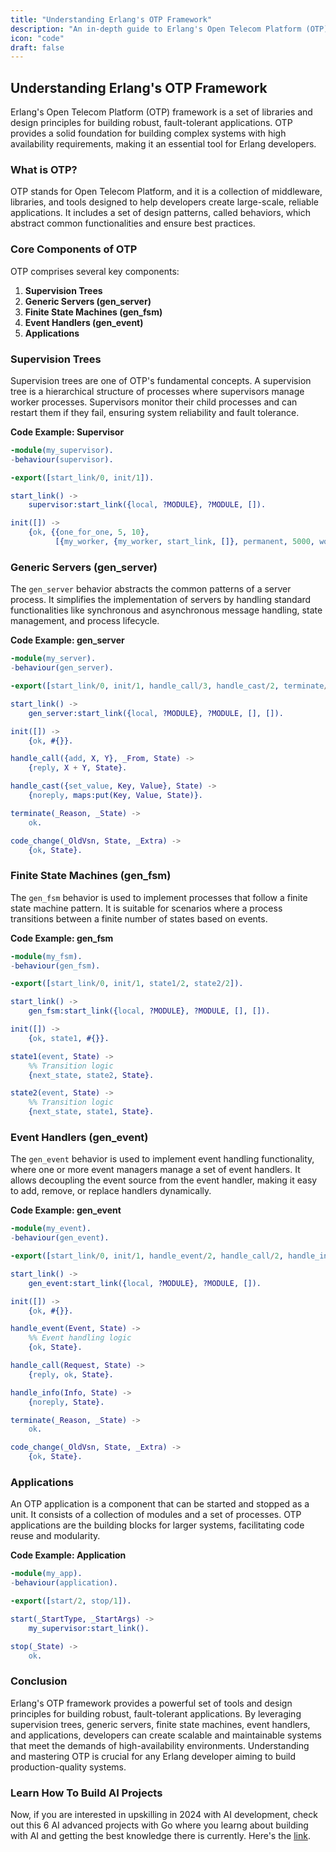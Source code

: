 ```yaml
---
title: "Understanding Erlang's OTP Framework"
description: "An in-depth guide to Erlang's Open Telecom Platform (OTP) framework."
icon: "code"
draft: false
---
```


## Understanding Erlang's OTP Framework

Erlang's Open Telecom Platform (OTP) framework is a set of libraries and design principles for building robust, fault-tolerant applications. OTP provides a solid foundation for building complex systems with high availability requirements, making it an essential tool for Erlang developers.

### What is OTP?

OTP stands for Open Telecom Platform, and it is a collection of middleware, libraries, and tools designed to help developers create large-scale, reliable applications. It includes a set of design patterns, called behaviors, which abstract common functionalities and ensure best practices.

### Core Components of OTP

OTP comprises several key components:

1. **Supervision Trees**
2. **Generic Servers (gen_server)**
3. **Finite State Machines (gen_fsm)**
4. **Event Handlers (gen_event)**
5. **Applications**

### Supervision Trees

Supervision trees are one of OTP's fundamental concepts. A supervision tree is a hierarchical structure of processes where supervisors manage worker processes. Supervisors monitor their child processes and can restart them if they fail, ensuring system reliability and fault tolerance.

**Code Example: Supervisor**

```erlang
-module(my_supervisor).
-behaviour(supervisor).

-export([start_link/0, init/1]).

start_link() ->
    supervisor:start_link({local, ?MODULE}, ?MODULE, []).

init([]) ->
    {ok, {{one_for_one, 5, 10},
          [{my_worker, {my_worker, start_link, []}, permanent, 5000, worker, [my_worker]}]}}.
```

### Generic Servers (gen_server)

The `gen_server` behavior abstracts the common patterns of a server process. It simplifies the implementation of servers by handling standard functionalities like synchronous and asynchronous message handling, state management, and process lifecycle.

**Code Example: gen_server**

```erlang
-module(my_server).
-behaviour(gen_server).

-export([start_link/0, init/1, handle_call/3, handle_cast/2, terminate/2, code_change/3]).

start_link() ->
    gen_server:start_link({local, ?MODULE}, ?MODULE, [], []).

init([]) ->
    {ok, #{}}.

handle_call({add, X, Y}, _From, State) ->
    {reply, X + Y, State}.

handle_cast({set_value, Key, Value}, State) ->
    {noreply, maps:put(Key, Value, State)}.

terminate(_Reason, _State) ->
    ok.

code_change(_OldVsn, State, _Extra) ->
    {ok, State}.
```

### Finite State Machines (gen_fsm)

The `gen_fsm` behavior is used to implement processes that follow a finite state machine pattern. It is suitable for scenarios where a process transitions between a finite number of states based on events.

**Code Example: gen_fsm**

```erlang
-module(my_fsm).
-behaviour(gen_fsm).

-export([start_link/0, init/1, state1/2, state2/2]).

start_link() ->
    gen_fsm:start_link({local, ?MODULE}, ?MODULE, [], []).

init([]) ->
    {ok, state1, #{}}.

state1(event, State) ->
    %% Transition logic
    {next_state, state2, State}.

state2(event, State) ->
    %% Transition logic
    {next_state, state1, State}.
```

### Event Handlers (gen_event)

The `gen_event` behavior is used to implement event handling functionality, where one or more event managers manage a set of event handlers. It allows decoupling the event source from the event handler, making it easy to add, remove, or replace handlers dynamically.

**Code Example: gen_event**

```erlang
-module(my_event).
-behaviour(gen_event).

-export([start_link/0, init/1, handle_event/2, handle_call/2, handle_info/2, terminate/2, code_change/3]).

start_link() ->
    gen_event:start_link({local, ?MODULE}, ?MODULE, []).

init([]) ->
    {ok, #{}}.

handle_event(Event, State) ->
    %% Event handling logic
    {ok, State}.

handle_call(Request, State) ->
    {reply, ok, State}.

handle_info(Info, State) ->
    {noreply, State}.

terminate(_Reason, _State) ->
    ok.

code_change(_OldVsn, State, _Extra) ->
    {ok, State}.
```

### Applications

An OTP application is a component that can be started and stopped as a unit. It consists of a collection of modules and a set of processes. OTP applications are the building blocks for larger systems, facilitating code reuse and modularity.

**Code Example: Application**

```erlang
-module(my_app).
-behaviour(application).

-export([start/2, stop/1]).

start(_StartType, _StartArgs) ->
    my_supervisor:start_link().

stop(_State) ->
    ok.
```

### Conclusion

Erlang's OTP framework provides a powerful set of tools and design principles for building robust, fault-tolerant applications. By leveraging supervision trees, generic servers, finite state machines, event handlers, and applications, developers can create scalable and maintainable systems that meet the demands of high-availability environments. Understanding and mastering OTP is crucial for any Erlang developer aiming to build production-quality systems.

### Learn How To Build AI Projects

Now, if you are interested in upskilling in 2024 with AI development, check out this 6 AI advanced projects with Go where you learng about building with AI and getting the best knowledge there is currently. Here's the [link](https://akhilsharmatech.gumroad.com/l/zgxqq).
